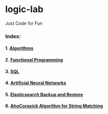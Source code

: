 # logic-lab
Just Code for Fun

### Index:
#### 1. [Algorithms](https://github.com/shams-sam/logic-lab/tree/master/Algorithms)
#### 2. [Functional Programming](https://github.com/shams-sam/logic-lab/tree/master/FunctionalProgramming)
#### 3. [SQL](https://github.com/shams-sam/logic-lab/tree/master/SQL)
#### 4. [Artificial Neural Networks](https://github.com/shams-sam/logic-lab/tree/master/ANN)
#### 5. [Elasticsearch Backup and Restore](https://github.com/shams-sam/logic-lab/tree/master/ElasticsearchBackupAndRestore)
#### 6. [AhoCorasick Algorithm for String Matching](https://github.com/shams-sam/logic-lab/tree/master/AhoCorasick)

